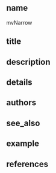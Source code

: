 ## name
mvNarrow
## title
## description
## details
## authors
## see_also
## example
## references
